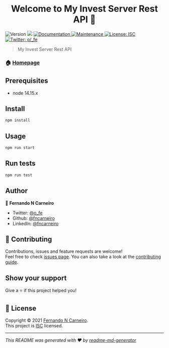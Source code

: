 <h1 align="center">Welcome to My Invest Server Rest API 👋</h1>
<p>
  <img alt="Version" src="https://img.shields.io/badge/version-1.0.0-blue.svg?cacheSeconds=2592000" />
  <img src="https://img.shields.io/badge/node-14.15.x-blue.svg" />
  <a href="https://github.com/fncarneiro/my-invest-server#readme" target="_blank">
    <img alt="Documentation" src="https://img.shields.io/badge/documentation-yes-brightgreen.svg" />
  </a>
  <a href="https://github.com/fncarneiro/my-invest-server/graphs/commit-activity" target="_blank">
    <img alt="Maintenance" src="https://img.shields.io/badge/Maintained%3F-yes-green.svg" />
  </a>
  <a href="https://github.com/fncarneiro/my-invest-server/blob/master/LICENSE" target="_blank">
    <img alt="License: ISC" src="https://img.shields.io/github/license/fncarneiro/my-invest-server" />
  </a>
  <a href="https://twitter.com/o\_fe" target="_blank">
    <img alt="Twitter: o/_fe" src="https://img.shields.io/twitter/follow/o/_fe.svg?style=social" />
  </a>
</p>

> My Invest Server Rest API

### 🏠 [Homepage](https://github.com/fncarneiro/my-invest-server#readme)

## Prerequisites

- node 14.15.x

## Install

```sh
npm install
```

## Usage

```sh
npm run start
```

## Run tests

```sh
npm run test
```

## Author

👤 **Fernando N Carneiro**

* Twitter: [@o\_fe](https://twitter.com/o\_fe)
* Github: [@fncarneiro](https://github.com/fncarneiro)
* LinkedIn: [@fncarneiro](https://linkedin.com/in/fncarneiro)

## 🤝 Contributing

Contributions, issues and feature requests are welcome!<br />Feel free to check [issues page](https://github.com/fncarneiro/my-invest-server/issues). You can also take a look at the [contributing guide](https://github.com/fncarneiro/my-invest-server/blob/master/CONTRIBUTING.md).

## Show your support

Give a ⭐️ if this project helped you!

## 📝 License

Copyright © 2021 [Fernando N Carneiro](https://github.com/fncarneiro).<br />
This project is [ISC](https://github.com/fncarneiro/my-invest-server/blob/master/LICENSE) licensed.

***
_This README was generated with ❤️ by [readme-md-generator](https://github.com/kefranabg/readme-md-generator)_
